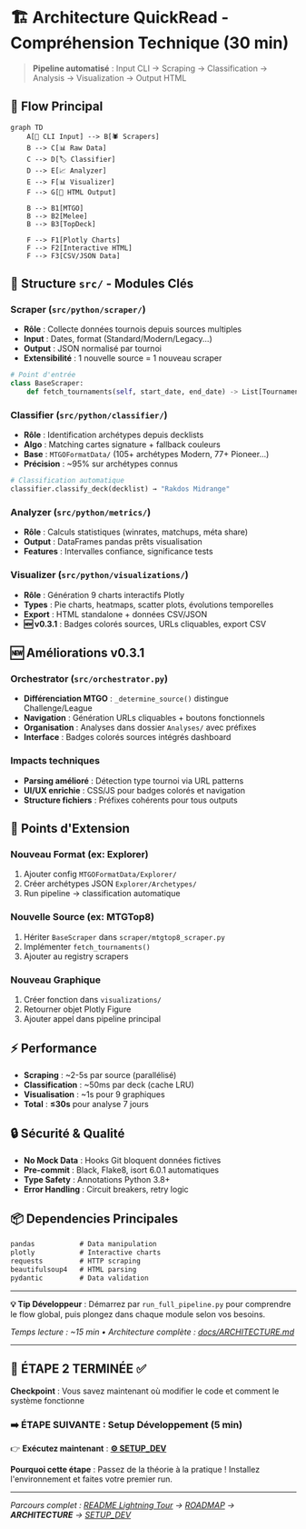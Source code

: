 # 🏗️ Architecture QuickRead - Compréhension Technique (30 min)

> **Pipeline automatisé** : Input CLI → Scraping → Classification → Analysis → Visualization → Output HTML

## 🔄 Flow Principal

```mermaid
graph TD
    A[🎯 CLI Input] --> B[🕷️ Scrapers]
    B --> C[📊 Raw Data]
    C --> D[🏷️ Classifier]
    D --> E[📈 Analyzer]
    E --> F[📊 Visualizer]
    F --> G[📁 HTML Output]

    B --> B1[MTGO]
    B --> B2[Melee]
    B --> B3[TopDeck]

    F --> F1[Plotly Charts]
    F --> F2[Interactive HTML]
    F --> F3[CSV/JSON Data]
```

## 📁 Structure `src/` - Modules Clés

### **Scraper** (`src/python/scraper/`)
- **Rôle** : Collecte données tournois depuis sources multiples
- **Input** : Dates, format (Standard/Modern/Legacy...)
- **Output** : JSON normalisé par tournoi
- **Extensibilité** : 1 nouvelle source = 1 nouveau scraper

```python
# Point d'entrée
class BaseScraper:
    def fetch_tournaments(self, start_date, end_date) -> List[Tournament]
```

### **Classifier** (`src/python/classifier/`)
- **Rôle** : Identification archétypes depuis decklists
- **Algo** : Matching cartes signature + fallback couleurs
- **Base** : `MTGOFormatData/` (105+ archétypes Modern, 77+ Pioneer...)
- **Précision** : ~95% sur archétypes connus

```python
# Classification automatique
classifier.classify_deck(decklist) → "Rakdos Midrange"
```

### **Analyzer** (`src/python/metrics/`)
- **Rôle** : Calculs statistiques (winrates, matchups, méta share)
- **Output** : DataFrames pandas prêts visualisation
- **Features** : Intervalles confiance, significance tests

### **Visualizer** (`src/python/visualizations/`)
- **Rôle** : Génération 9 charts interactifs Plotly
- **Types** : Pie charts, heatmaps, scatter plots, évolutions temporelles
- **Export** : HTML standalone + données CSV/JSON
- **🆕 v0.3.1** : Badges colorés sources, URLs cliquables, export CSV

## 🆕 Améliorations v0.3.1

### **Orchestrator** (`src/orchestrator.py`)
- **Différenciation MTGO** : `_determine_source()` distingue Challenge/League
- **Navigation** : Génération URLs cliquables + boutons fonctionnels
- **Organisation** : Analyses dans dossier `Analyses/` avec préfixes
- **Interface** : Badges colorés sources intégrés dashboard

### **Impacts techniques**
- **Parsing amélioré** : Détection type tournoi via URL patterns
- **UI/UX enrichie** : CSS/JS pour badges colorés et navigation
- **Structure fichiers** : Préfixes cohérents pour tous outputs

## 🔧 Points d'Extension

### **Nouveau Format** (ex: Explorer)
1. Ajouter config `MTGOFormatData/Explorer/`
2. Créer archétypes JSON `Explorer/Archetypes/`
3. Run pipeline → classification automatique

### **Nouvelle Source** (ex: MTGTop8)
1. Hériter `BaseScraper` dans `scraper/mtgtop8_scraper.py`
2. Implémenter `fetch_tournaments()`
3. Ajouter au registry scrapers

### **Nouveau Graphique**
1. Créer fonction dans `visualizations/`
2. Retourner objet Plotly Figure
3. Ajouter appel dans pipeline principal

## ⚡ Performance

- **Scraping** : ~2-5s par source (parallélisé)
- **Classification** : ~50ms par deck (cache LRU)
- **Visualisation** : ~1s pour 9 graphiques
- **Total** : **≤30s** pour analyse 7 jours

## 🔒 Sécurité & Qualité

- **No Mock Data** : Hooks Git bloquent données fictives
- **Pre-commit** : Black, Flake8, isort 6.0.1 automatiques
- **Type Safety** : Annotations Python 3.8+
- **Error Handling** : Circuit breakers, retry logic

## 📦 Dependencies Principales

```txt
pandas           # Data manipulation
plotly           # Interactive charts
requests         # HTTP scraping
beautifulsoup4   # HTML parsing
pydantic         # Data validation
```

---

**💡 Tip Développeur** : Démarrez par `run_full_pipeline.py` pour comprendre le flow global, puis plongez dans chaque module selon vos besoins.

*Temps lecture : ~15 min • Architecture complète : [docs/ARCHITECTURE.md](ARCHITECTURE.md)*

---

## 🎯 **ÉTAPE 2 TERMINÉE** ✅

**Checkpoint** : Vous savez maintenant où modifier le code et comment le système fonctionne

### ➡️ **ÉTAPE SUIVANTE** : Setup Développement (5 min)
👉 **Exécutez maintenant** : [**⚙️ SETUP_DEV**](SETUP_DEV.md)

**Pourquoi cette étape** : Passez de la théorie à la pratique ! Installez l'environnement et faites votre premier run.

---

*Parcours complet : [README Lightning Tour](../README.md) → [ROADMAP](ROADMAP.md) → **ARCHITECTURE** → [SETUP_DEV](SETUP_DEV.md)*
